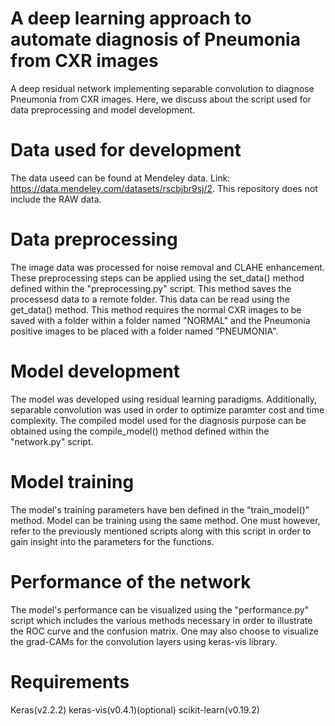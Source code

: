 # A deep learning approach to automate diagnosis of Pneumonia from CXR images
A deep residual network implementing separable convolution to diagnose Pneumonia from CXR images. Here, we discuss about the script used for data preprocessing and model development.

# Data used for development
The data useed can be found at Mendeley data. Link: https://data.mendeley.com/datasets/rscbjbr9sj/2. This repository does not include the RAW data.

# Data preprocessing
The image data was processed for noise removal and CLAHE enhancement. These preprocessing steps can be applied using the set_data() method defined within the "preprocessing.py" script. This method saves the processesd data to a remote folder. This data can be read using the get_data() method. This method requires the normal CXR images to be saved with a folder within a folder named "NORMAL" and the Pneumonia positive images to be placed with a folder named "PNEUMONIA".

# Model development
The model was developed using residual learning paradigms. Additionally, separable convolution was used in order to optimize paramter cost and time complexity. The compiled model used for the diagnosis purpose can be obtained using the compile_model() method defined within the "network.py" script. 

# Model training
The model's training parameters have ben defined in the "train_model()" method. Model can be training using the same method. One must however, refer to the previously mentioned scripts along with this script in order to gain insight into the parameters for the functions.

# Performance of the network
The model's performance can be visualized using the "performance.py" script which includes the various methods necessary in order to illustrate the ROC curve and the confusion matrix. One may also choose to visualize the grad-CAMs for the convolution layers using keras-vis library.

# Requirements
Keras(v2.2.2) 
keras-vis(v0.4.1)(optional)
scikit-learn(v0.19.2)  
